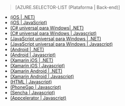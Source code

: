 > [AZURE.SELECTOR-LIST (Plataforma | Back-end)]
- [(iOS | .NET)](../articles/mobile-services-dotnet-backend-ios-get-started.md)
- [(iOS | JavaScript)](../articles/mobile-services-ios-get-started.md)
- [(C# universal para Windows| .NET)](../articles/mobile-services-dotnet-backend-windows-store-dotnet-get-started.md)
- [(C# universal para Windows | Javascript)](../articles/mobile-services-javascript-backend-windows-store-dotnet-get-started.md)
- [(JavaScript universal para Windows | .NET)](../articles/mobile-services-dotnet-backend-windows-store-javascript-get-started.md)
- [(JavaScript universal para Windows | Javascript)](../articles/mobile-services-javascript-backend-windows-store-javascript-get-started.md)
- [(Android | .NET)](../articles/mobile-services-dotnet-backend-android-get-started-EC.md)
- [(Android | Javascript)](../articles/mobile-services-android-get-started-EC.md)
- [(Xamarin iOS | .NET)](../articles/mobile-services-dotnet-backend-xamarin-ios-get-started.md)
- [(Xamarin iOS | Javascript)](../articles/partner-xamarin-mobile-services-ios-get-started.md)
- [(Xamarin Android | .NET)](../articles/mobile-services-dotnet-backend-xamarin-android-get-started.md)
- [(Xamarin Android | Javascript)](../articles/partner-xamarin-mobile-services-android-get-started.md)
- [(HTML | Javascript)](../articles/mobile-services-html-get-started.md)
- [(PhoneGap | Javascript)](../articles/mobile-services-javascript-backend-phonegap-get-started.md)
- [(Sencha | Javascript)](../articles/partner-sencha-mobile-services-get-started.md)
- [(Appcelerator | Javascript)](../articles/partner-appcelerator-mobile-services-javascript-backend-appcelerator-get-started.md)


<!--HONumber=52--> 
